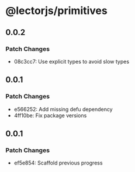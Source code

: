 # @lectorjs/primitives

## 0.0.2

### Patch Changes

- 08c3cc7: Use explicit types to avoid slow types

## 0.0.1

### Patch Changes

- e566252: Add missing defu dependency
- 4ff10be: Fix package versions

## 0.0.1

### Patch Changes

- ef5e854: Scaffold previous progress
